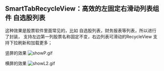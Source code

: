 ## SmartTabRecycleView：高效的左固定右滑动列表组件 自选股列表
这种效果是股票软件里面常见的，比如 自选股列表，财务报表等列表，所以进行了封装， 支持左边第一列股票名称固定不变，右边列表可滑动的RecycleView 支持下拉刷新和加载更多；
  
竖屏的效果
![showP.gif](showP.gif)

  
横屏的效果
![showL2.gif](showL2.gif)
